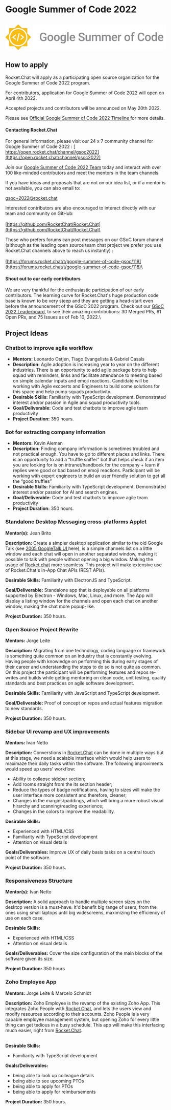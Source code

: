 # Google Summer of Code 2022

## [![Google Summer of Code 2020](https://github.com/Sing-Li/bbug/raw/master/images/gsoclogo.jpg)](https://summerofcode.withgoogle.com)

## How to apply

Rocket.Chat will apply as a participating open source organization for the Google Summer of Code 2022 program.

For contributors,  application for Google Summer of Code 2022 will open on April 4th 2022. &#x20;

Accepted projects and contributors will be announced on May 20th 2022.

Please see [Official Google Summer of Code 2022  Timeline ](https://developers.google.com/open-source/gsoc/timeline)for more details.

#### **Contacting Rocket.Chat**

For general information, please visit our 24 x 7  community channel for Google Summer of Code 2022 :  [ https://open.rocket.chat/channel/gsoc2022](https://open.rocket.chat/channel/gsoc2022)

Join our [Google Summer of Code 2022 Team](https://open.rocket.chat/channel/google-summer-of-code) today and interact with over 100 like-minded contributors and meet the mentors in the team channels.&#x20;

If you have ideas and proposals that are not on our idea list, or if a mentor is not available, you can also email to:

gsoc+2022@rocket.chat

Interested contributors are also encouraged to interact directly with our team and community on GitHub:\
\
[https://github.com/RocketChat/Rocket.Chat](https://github.com/RocketChat/Rocket.Chat)

Those who prefers forums can post messages on our GSoC forum channel (although as the leading open source team chat project we prefer you use Rocket.Chat channels above to reach us instantly) :\
\
[https://forums.rocket.chat/t/google-summer-of-code-gsoc/118](https://forums.rocket.chat/t/google-summer-of-code-gsoc/118)\


#### **Shout out to our early contributors**

We are very thankful for the enthusiastic participation of our early contributors.   The learning curve for Rocket.Chat's huge production code base is known to be very steep and they are getting a head-start even before the announcement of the GSoC 2022 program.  Check out our [GSoC 2022 Leaderboard](https://gsoc.rocket.chat), to see their amazing  contributions:   30 Merged PRs, 61 Open PRs, and 75 Issues as of Feb 10, 2022.\


## Project Ideas

### Chatbot to improve agile workflow

* **Mentors:** Leonardo Ostjen, Tiago Evangelista & Gabriel Casals
* **Description:** Agile adoption is increasing year to year on the different industries. There is an opportunity to add agile package bots to help squad with reminders, links and facilitate attendance to meeting based on simple calendar inputs and emoji reactions. Candidate will be working with Agile excperts and Engineers to build some solutions for this space and help pump squads productivity.
* **Desirable Skills:** Familiarity with TypeScript development. Demonstrated interest and/or passion in Agile and squad productivity tools.
* **Goal/Deliverable:** Code and test chatbots to improve agile team productivity
* **Project Duration:** 350 hours.

### Bot for extracting company information

* **Mentors:** Kevin Aleman
* **Description:** Finding company information is sometimes troubled and not practical enough. You have to go to different places and links. There is an opportunity to add a “truffle sniffer” bot that helps check if an item you are looking for is on intranet/handbook for the company + learn if replies were good or bad based on emoji reactions. Participant will be working with expert engineers to build an user friendly solution to get all the “good truffles”
* **Desirable Skills:** Familiarity with TypeScript development. Demonstrated interest and/or passion for AI and search engines.
* **Goal/Deliverable:** Code and test chatbots to improve agile team productivity
* **Project Duration:** 350 hours.

### Standalone Desktop Messaging cross-platforms Applet

**Mentor(s):** Jean Brito

**Description:** Create a simpler desktop application similar to the old Google Talk (see [2005 GoogleTalk UI ](https://en.wikipedia.org/wiki/Google\_Talk#/media/File:Google\_Talk\_Labs\_Edition\_\(screenshot\).png)here), is a simple channels list on a little window and each chat will open in another separated window, making it possible to talk with people without opening a big window. Making the usage of [Rocket.chat](http://rocket.chat) more seamless.  This project will make extensive use of Rocket.Chat's In-App Chat APIs (REST APIs).

**Desirable Skills:** Familiarity with ElectronJS and TypeScript.

**Goal/Deliverable:** Standalone app that is deployable on all platforms supported by Electron - Windows, Mac, Linux, and more.   The App will display a listing window for the channels and open each chat on another window, making the chat more popup-like.

**Project Duration:** 350 hours.

### Open Source Project Rewrite

**Mentors:** Jorge Leite

**Description:** Migrating from one technology, coding language or framework is something quite common on an industry that is constantly evolving. Having people with knowledge on performing this during early stages of their career and understanding the steps to do so is not quite as common. On this project the participant will be performing features and repos re-writes and builds while getting mentoring on clean code, unit testing, quality standards and best practices on agile software development.

**Desirable Skills:** Familiarity with JavaScript and TypeScript development.

**Goal/Deliverable:** Proof of concept on repos and actual features migration to new standards.

**Project Duration:** 350 hours.

### **Sidebar UI revamp and UX improvements**

**Mentors:** Ivan Netto

**Description:** Converstions in [Rocket.Chat](http://rocket.chat) can be done in multiple ways but at this stage, we need a scalable interface which would help users to maximaze their daily tasks within the software. The following improviments would speed up users' workflow:

* Ability to collapse sidebar section;
* Add rooms straight from the its section header;
* Reduce the types of badge notifications, having to sizes will make the user interface more consistent and therefore, cleaner;
* Changes in the margins/paddings, which will bring a more robust visual hirarchy and scanning/reading experience;
* Changes in the colors to improve the readability.

**Desirable Skills:**&#x20;

* Experienced with HTML/CSS
* Familiarity with TypeScript development
* Attention on visual details

**Goals/Deliverables:** Improve UX of daily basis tasks on a central touch point of the software.

**Project Duration:** 350 hours.

### **Responsiveness Structure**

**Mentor(s):** Ivan Netto

**Description:** A solid approach to handle multiple screen sizes on the desktop version is a must-have. It'd benefit big range of users, from the ones using small laptops until big widescreens, maximizing the efficiency of use on each case.

**Desirable Skills:**

* Experienced with HTML/CSS
* Attention on visual details

**Goals/Deliverables:** Cover the size configuration of the main blocks of the software given its size.

**Project Duration:** 350 hours

### Zoho Employee App

**Mentors:** Jorge Leite & Marcelo Schmidt

**Description:** Zoho Employee is the revamp of the existing Zoho App. This integrates Zoho People with [Rocket.Chat](http://rocket.chat), and lets the users view and modify resources according to their accounts. Zoho People is a very capable employee management system, but opening Zoho for every little thing can get tedious in a busy schedule. This app will make this interfacing much easier, right from [Rocket.Chat](http://rocket.chat).

\
**Desirable Skills:**

* Familiarity with TypeScript development

**Goals/Deliverables:**

* being able to look up colleague details
* being able to see upcoming PTOs
* being able to apply for PTOs
* being able to apply for reimbursements

**Project Duration:** 350 hours.
